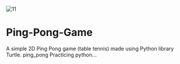![11](https://user-images.githubusercontent.com/10078499/128425696-6cfede4f-8d21-41e0-b845-f56a14b387e1.PNG)
# Ping-Pong-Game
A simple 2D Ping Pong game (table tennis) made using Python library Turtle. ping_pong Practicing python...

